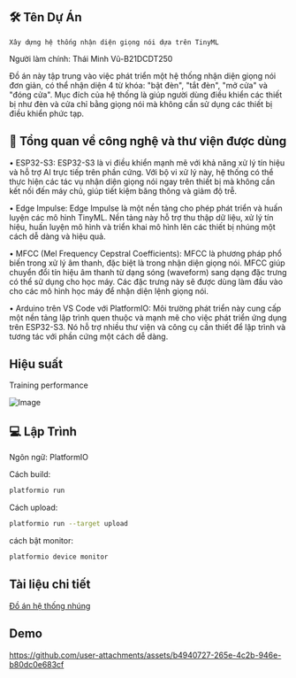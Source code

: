 ## 🛠 Tên Dự Án 

`Xây dựng hệ thống nhận diện giọng nói dựa trên TinyML`

Người làm chính: Thái Minh Vũ-B21DCDT250

Đồ án này tập trung vào việc phát triển một hệ thống nhận diện giọng nói đơn giản, có thể nhận diện 4 từ khóa: "bật đèn", "tắt đèn", "mở cửa" và "đóng cửa". Mục đích của hệ thống là giúp người dùng điều khiển các thiết bị như đèn và cửa chỉ bằng giọng nói mà không cần sử dụng các thiết bị điều khiển phức tạp.

## 🧰 Tổng quan về công nghệ và thư viện được dùng

•	ESP32-S3: ESP32-S3 là vi điều khiển mạnh mẽ với khả năng xử lý tín hiệu và hỗ trợ AI trực tiếp trên phần cứng. Với bộ vi xử lý này, hệ thống có thể thực hiện các tác vụ nhận diện giọng nói ngay trên thiết bị mà không cần kết nối đến máy chủ, giúp tiết kiệm băng thông và giảm độ trễ.

•	Edge Impulse: Edge Impulse là một nền tảng cho phép phát triển và huấn luyện các mô hình TinyML. Nền tảng này hỗ trợ thu thập dữ liệu, xử lý tín hiệu, huấn luyện mô hình và triển khai mô hình lên các thiết bị nhúng một cách dễ dàng và hiệu quả.

•	MFCC (Mel Frequency Cepstral Coefficients): MFCC là phương pháp phổ biến trong xử lý âm thanh, đặc biệt là trong nhận diện giọng nói. MFCC giúp chuyển đổi tín hiệu âm thanh từ dạng sóng (waveform) sang dạng đặc trưng có thể sử dụng cho học máy. Các đặc trưng này sẽ được dùng làm đầu vào cho các mô hình học máy để nhận diện lệnh giọng nói.

•	Arduino trên VS Code với PlatformIO: Môi trường phát triển này cung cấp một nền tảng lập trình quen thuộc và mạnh mẽ cho việc phát triển ứng dụng trên ESP32-S3. Nó hỗ trợ nhiều thư viện và công cụ cần thiết để lập trình và tương tác với phần cứng một cách dễ dàng.



## Hiệu suất 

Training performance 

![Image](https://github.com/user-attachments/assets/ece05b3b-d7cd-4de8-b17b-b7a7772fc064)


## 💻 Lập Trình

Ngôn ngữ: PlatformIO

Cách build:
```bash
platformio run
```
Cách upload: 
```bash 
platformio run --target upload
```

cách bật monitor:
```bash 
platformio device monitor
```


## Tài liệu chi tiết

[Đồ án hệ thống nhúng](https://docs.google.com/document/d/1MevTHBgarqiUmr2diGxpP9_f-btOGW0k/edit?usp=sharing&ouid=106490323673097930968&rtpof=true&sd=true)


## Demo

https://github.com/user-attachments/assets/b4940727-265e-4c2b-946e-b80dc0e683cf

<!-- Uploading "main.cpp - keyWord_spotting - Copy - Visual Studio Code 2025-03-30 21-13-38.mp4"... -->